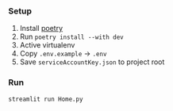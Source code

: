 ### Setup


1. Install [poetry](https://python-poetry.org/docs/)
2. Run `poetry install --with dev`
3. Active virtualenv
4. Copy `.env.example` -> `.env`
5. Save `serviceAccountKey.json` to project root

### Run

`streamlit run Home.py`
